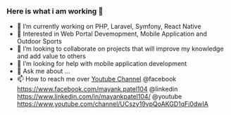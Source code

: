 ### Here is what i am working 👋

- 🔭 I’m currently working on PHP, Laravel, Symfony, React Native
- 🌱 Interested in Web Portal Devemopment, Mobile Application and Outdoor Sports
- 👯 I’m looking to collaborate on projects that will improve my knowledge and add value to others
- 🤔 I’m looking for help with mobile application development
- 💬 Ask me about ...
- 📫 How to reach me over [Youtube Channel](https://www.youtube.com/channel/UCszy19vpQoAKGD1qFi0dwIA) @facebook https://www.facebook.com/mayank.patel104 @linkedin https://www.linkedin.com/in/mayankpatel104/ @youtube https://www.youtube.com/channel/UCszy19vpQoAKGD1qFi0dwIA

